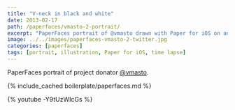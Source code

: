 ```yaml
---
title: "V-neck in black and white"
date: 2013-02-17
path: /paperfaces/vmasto-2-portrait/
excerpt: "PaperFaces portrait of @vmasto drawn with Paper for iOS on an iPad."
image: ../../images/paperfaces-vmasto-2-twitter.jpg
categories: [paperfaces]
tags: [portrait, illustration, Paper for iOS, time lapse]
---
```


PaperFaces portrait of project donator [@vmasto](https://twitter.com/vmasto).

{% include_cached boilerplate/paperfaces.md %}

{% youtube -Y9tUzWIcGs %}
